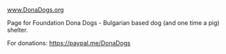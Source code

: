 www.DonaDogs.org

Page for Foundation Dona Dogs - Bulgarian based dog (and one time a pig) shelter.

For donations: https://paypal.me/DonaDogs
